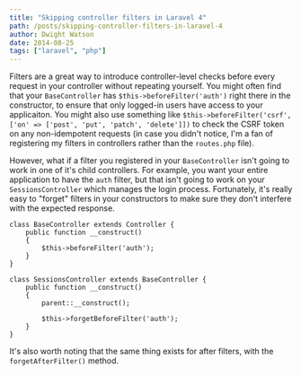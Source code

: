 ```yaml
---
title: "Skipping controller filters in Laravel 4"
path: /posts/skipping-controller-filters-in-laravel-4
author: Dwight Watson
date: 2014-08-25
tags: ["laravel", "php"]
---
```


Filters are a great way to introduce controller-level checks before every request in your controller without repeating yourself. You might often find that your `BaseController` has `$this->beforeFilter('auth')` right there in the constructor, to ensure that only logged-in users have access to your applicaiton. You might also use something like `$this->beforeFilter('csrf', ['on' => ['post', 'put', 'patch', 'delete']])` to check the CSRF token on any non-idempotent requests (in case you didn't notice, I'm a fan of registering my filters in controllers rather than the `routes.php` file).

However, what if a filter you registered in your `BaseController` isn't going to work in one of it's child controllers. For example, you want your entire application to have the `auth` filter, but that isn't going to work on your `SessionsController` which manages the login process. Fortunately, it's really easy to "forget" filters in your constructors to make sure they don't interfere with the expected response.

    class BaseController extends Controller {
	    public function __construct()
		{
		    $this->beforeFilter('auth');
		}
	}

	class SessionsController extends BaseController {
		public function __construct()
		{
			parent::__construct();

			$this->forgetBeforeFilter('auth');
		}
	}

It's also worth noting that the same thing exists for after filters, with the `forgetAfterFilter()` method.
